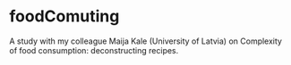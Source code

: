 # foodComuting
A study with my colleague Maija Kale (University of Latvia) on Complexity of food consumption: deconstructing recipes.
